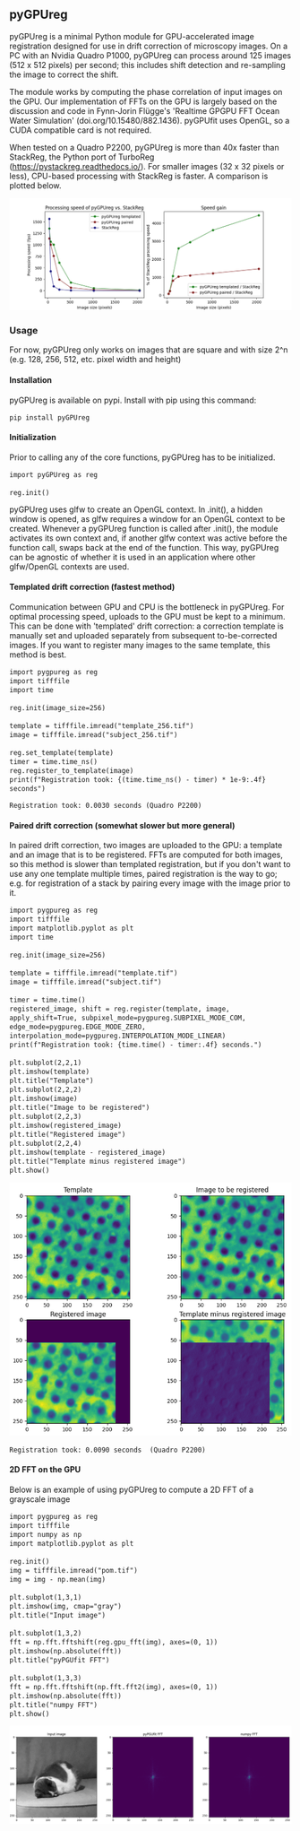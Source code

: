 ## pyGPUreg ##
pyGPUreg is a minimal Python module for GPU-accelerated image registration designed for use in drift correction of microscopy images. On a PC with an Nvidia Quadro P1000, pyGPUreg can process around 125 images (512 x 512 pixels) per second; this includes shift detection and re-sampling the image to correct the shift.

The module works by computing the phase correlation of input images on the GPU. Our implementation of FFTs on the GPU is largely based on the discussion and code in Fynn-Jorin Flügge's 'Realtime GPGPU FFT Ocean Water Simulation' (doi.org/10.15480/882.1436). pyGPUfit uses OpenGL, so a CUDA compatible card is not required.  

When tested on a Quadro P2200, pyGPUreg is more than 40x faster than StackReg, the Python port of TurboReg (https://pystackreg.readthedocs.io/). For smaller images (32 x 32 pixels or less), CPU-based processing with StackReg is faster. A comparison is plotted below.

![](res/pyPGUreg_vs_StackReg.png)
### Usage ###
For now, pyGPUreg only works on images that are square and with size 2^n (e.g. 128, 256, 512, etc. pixel width and height)

#### Installation ####
pyGPUreg is available on pypi. Install with pip using this command:
```
pip install pyGPUreg
```
#### Initialization ####
Prior to calling any of the core functions, pyGPUreg has to be initialized.

```
import pyGPUreg as reg

reg.init()
```

pyGPUreg uses glfw to create an OpenGL context. In .init(), a hidden window is opened, as glfw requires a window for an OpenGL context to be created. Whenever a pyGPUreg function is called after .init(), the module activates its own context and, if another glfw context was active before the function call, swaps back at the end of the function. This way, pyGPUreg can be agnostic of whether it is used in an application where other glfw/OpenGL contexts are used. 

#### Templated drift correction (fastest method) ####
Communication between GPU and CPU is the bottleneck in pyGPUreg. For optimal processing speed, uploads to the GPU must be kept to a minimum. This can be done with 'templated' drift correction: a correction template is manually set and uploaded separately from subsequent to-be-corrected images. If you want to register many images to the same template, this method is best. 
```
import pygpureg as reg
import tifffile
import time

reg.init(image_size=256)

template = tifffile.imread("template_256.tif")
image = tifffile.imread("subject_256.tif")

reg.set_template(template)
timer = time.time_ns()
reg.register_to_template(image)
print(f"Registration took: {(time.time_ns() - timer) * 1e-9:.4f} seconds")
```
```
Registration took: 0.0030 seconds (Quadro P2200)
```

#### Paired drift correction (somewhat slower but more general) ####
In paired drift correction, two images are uploaded to the GPU: a template and an image that is to be registered. FFTs are computed for both images, so this method is slower than templated registration, but if you don't want to use any one template multiple times, paired registration is the way to go; e.g. for registration of a stack by pairing every image with the image prior to it.
```
import pygpureg as reg
import tifffile
import matplotlib.pyplot as plt
import time

reg.init(image_size=256)

template = tifffile.imread("template.tif")
image = tifffile.imread("subject.tif")

timer = time.time()
registered_image, shift = reg.register(template, image, apply_shift=True, subpixel_mode=pygpureg.SUBPIXEL_MODE_COM, edge_mode=pygpureg.EDGE_MODE_ZERO, interpolation_mode=pygpureg.INTERPOLATION_MODE_LINEAR)
print(f"Registration took: {time.time() - timer:.4f} seconds.")

plt.subplot(2,2,1)
plt.imshow(template)
plt.title("Template")
plt.subplot(2,2,2)
plt.imshow(image)
plt.title("Image to be registered")
plt.subplot(2,2,3)
plt.imshow(registered_image)
plt.title("Registered image")
plt.subplot(2,2,4)
plt.imshow(template - registered_image)
plt.title("Template minus registered image")
plt.show()
```
![](res/Registration_example.PNG)
```
Registration took: 0.0090 seconds  (Quadro P2200)
```

#### 2D FFT on the GPU ####
Below is an example of using pyGPUreg to compute a 2D FFT of a grayscale image 
```
import pygpureg as reg
import tifffile
import numpy as np
import matplotlib.pyplot as plt

reg.init()
img = tifffile.imread("pom.tif")
img = img - np.mean(img)

plt.subplot(1,3,1)
plt.imshow(img, cmap="gray")
plt.title("Input image")

plt.subplot(1,3,2)
fft = np.fft.fftshift(reg.gpu_fft(img), axes=(0, 1))
plt.imshow(np.absolute(fft))
plt.title("pyPGUfit FFT")

plt.subplot(1,3,3)
fft = np.fft.fftshift(np.fft.fft2(img), axes=(0, 1))
plt.imshow(np.absolute(fft))
plt.title("numpy FFT")
plt.show()
```

![](res/FFT_example.PNG)

